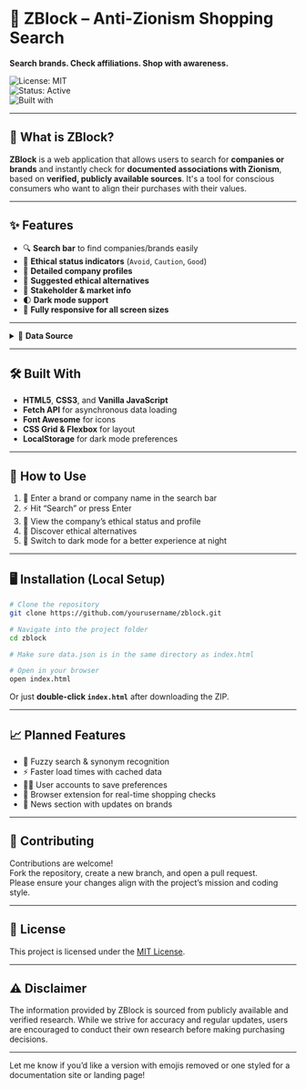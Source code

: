 # 🛑 ZBlock – Anti-Zionism Shopping Search  
**Search brands. Check affiliations. Shop with awareness.**  

![License: MIT](https://img.shields.io/badge/License-MIT-blue.svg)  
![Status: Active](https://img.shields.io/badge/Status-Active-brightgreen.svg)  
![Built with](https://img.shields.io/badge/Tech-HTML%20%7C%20CSS%20%7C%20JS-orange)

---

## 🧠 What is ZBlock?

**ZBlock** is a web application that allows users to search for **companies or brands** and instantly check for **documented associations with Zionism**, based on **verified, publicly available sources**. It's a tool for conscious consumers who want to align their purchases with their values.

---

## ✨ Features

- 🔍 **Search bar** to find companies/brands easily  
- 🚦 **Ethical status indicators** (`Avoid`, `Caution`, `Good`)  
- 📑 **Detailed company profiles**  
- 🔄 **Suggested ethical alternatives**  
- 💼 **Stakeholder & market info**  
- 🌓 **Dark mode support**  
- 📱 **Fully responsive for all screen sizes**

---

<details>
<summary>📁 <strong>Data Source</strong></summary>

ZBlock uses data from the **TechForPalestine boycott dataset**, curated from public research and verified sources. The data is structured in a `data.json` file hosted on GitHub and updated regularly to reflect changes.
</details>

---

## 🛠️ Built With

- **HTML5**, **CSS3**, and **Vanilla JavaScript**
- **Fetch API** for asynchronous data loading
- **Font Awesome** for icons
- **CSS Grid & Flexbox** for layout
- **LocalStorage** for dark mode preferences

---

## 🚀 How to Use

1. 🔎 Enter a brand or company name in the search bar  
2. ⚡ Hit “Search” or press Enter  
3. 🧾 View the company’s ethical status and profile  
4. 🧭 Discover ethical alternatives  
5. 🌙 Switch to dark mode for a better experience at night

---

## 🖥️ Installation (Local Setup)

```bash
# Clone the repository
git clone https://github.com/yourusername/zblock.git

# Navigate into the project folder
cd zblock

# Make sure data.json is in the same directory as index.html

# Open in your browser
open index.html
```

Or just **double-click `index.html`** after downloading the ZIP.

---

## 📈 Planned Features

- 🧠 Fuzzy search & synonym recognition  
- ⚡ Faster load times with cached data  
- 🧑‍💼 User accounts to save preferences  
- 🛒 Browser extension for real-time shopping checks  
- 📰 News section with updates on brands

---

## 🤝 Contributing

Contributions are welcome!  
Fork the repository, create a new branch, and open a pull request.  
Please ensure your changes align with the project’s mission and coding style.

---

## 📄 License

This project is licensed under the [MIT License](LICENSE).

---

## ⚠️ Disclaimer

The information provided by ZBlock is sourced from publicly available and verified research. While we strive for accuracy and regular updates, users are encouraged to conduct their own research before making purchasing decisions.

---

Let me know if you’d like a version with emojis removed or one styled for a documentation site or landing page!
